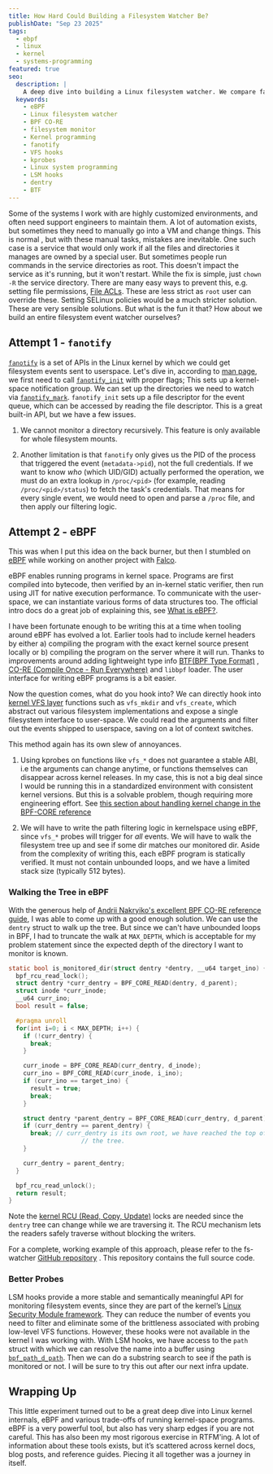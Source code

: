 ```yaml
---
title: How Hard Could Building a Filesystem Watcher Be?
publishDate: "Sep 23 2025"
tags:
  - ebpf
  - linux
  - kernel
  - systems-programming
featured: true
seo:
  description: |
    A deep dive into building a Linux filesystem watcher. We compare fanotify vs. a powerful eBPF solution to solve in-kernel monitoring challenges.
  keywords:
    - eBPF
    - Linux filesystem watcher
    - BPF CO-RE
    - filesystem monitor
    - Kernel programming
    - fanotify
    - VFS hooks
    - kprobes
    - Linux system programming
    - LSM hooks
    - dentry
    - BTF
---
```


Some of the systems I work with are highly customized environments, and often need support engineers to maintain them.
A lot of automation exists, but sometimes they need to manually go into a VM and change things. This is normal
, but with these manual tasks, mistakes are inevitable. One such case is a service that would only work if all the files
and directories it manages are owned by a special user. But sometimes people run commands in the service directories
as root. This doesn't impact the service as it's running, but it won't restart. While the fix is simple, just `chown -R`
the service directory. There are many easy ways to prevent this, e.g. setting file permissions,
[File ACLs](https://linux.die.net/man/1/setfacl). These are less strict as `root`
user can override these. Setting SELinux policies would be a much stricter solution. These are very sensible solutions.
But what is the fun it that? How about we build an entire filesystem event watcher ourselves?

## Attempt 1 - `fanotify`

[`fanotify`](https://www.man7.org/linux/man-pages/man7/fanotify.7.html) is a set of APIs in the Linux kernel by which we
could get filesystem events sent to userspace. Let's dive in, according to [man page](https://www.man7.org/linux/man-pages/man7/fanotify.7.html),
we first need to call [`fanotify_init`](https://www.man7.org/linux/man-pages/man2/fanotify_init.2.html) with proper flags;
This sets up a kernel-space notification group. We can set up the directories we need to watch via
[`fanotify_mark`](https://www.man7.org/linux/man-pages/man2/fanotify_mark.2.html).
`fanotify_init` sets up a file descriptor for the event queue, which can be accessed by reading the file descriptor.
This is a great built-in API, but we have a few issues.

1. We cannot monitor a directory recursively. This feature is only available for whole filesystem
   mounts.

2. Another limitation is that `fanotify` only gives us the PID of the process that triggered the event (`metadata->pid`),
   not the full credentials. If we want to know _who_ (which UID/GID) actually performed the operation, we must do an extra
   lookup in `/proc/<pid>` (for example, reading `/proc/<pid>/status`) to fetch the task's credentials. That
   means for every single event, we would need to open and parse a `/proc` file, and then apply our filtering logic.

## Attempt 2 - eBPF

This was when I put this idea on the back burner, but then I stumbled on [eBPF](https://ebpf.io/what-is-ebpf/)
while working on another project with [Falco](https://falco.org/).

eBPF enables running programs in kernel space. Programs are first compiled into bytecode, then verified by an in-kernel static
verifier, then run using JIT for native execution performance. To communicate with the user-space, we can instantiate various forms of
data structures too. The official intro docs do a great job of explaining this, see [What is eBPF?](https://ebpf.io/what-is-ebpf/).

I have been fortunate enough to be writing this at a time when tooling around eBPF has evolved a lot. Earlier tools had to include
kernel headers by either a) compiling the program with the exact kernel source present locally or b) compiling the program on the
server where it will run. Thanks to improvements around adding lightweight type info [BTF(BPF Type Format)](https://nakryiko.com/posts/bpf-portability-and-co-re/)
, [CO-RE (Compile Once - Run Everywhere)](https://nakryiko.com/posts/bpf-portability-and-co-re/) and `libbpf` loader. The user interface
for writing eBPF programs is a bit easier.

Now the question comes, what do you hook into? We can directly hook into [kernel VFS layer](https://www.kernel.org/doc/html/latest/filesystems/vfs.html)
functions such as `vfs_mkdir` and `vfs_create`, which abstract out various filesystem implementations and expose a single filesystem interface to user-space.
We could read the arguments and filter out the events shipped to userspace, saving on a lot of context switches.

This method again has its own slew of annoyances.

1. Using kprobes on functions like `vfs_*` does not guarantee a stable ABI,
   i.e the arguments can change anytime, or functions themselves can disappear across kernel releases.
   In my case, this is not a big deal since I would be running this in a standardized environment with consistent kernel
   versions. But this is a solvable problem, though requiring more engineering effort.
   See [this section about handling kernel change in the BPF-CORE reference](https://nakryiko.com/posts/bpf-core-reference-guide/#dealing-with-kernel-changes-and-feature-detection)

2. We will have to write the path filtering logic in kernelspace using eBPF,
   since `vfs_*` probes will trigger for _all_ events. We will have to walk the filesystem tree up
   and see if some dir matches our monitored dir. Aside from the complexity of writing this,
   each eBPF program is statically verified. It must not contain unbounded loops, and we have a limited stack size (typically 512 bytes).

### Walking the Tree in eBPF

With the generous help of [Andrii Nakryiko's excellent BPF CO-RE reference guide](https://nakryiko.com/posts/bpf-core-reference-guide/),
I was able to come up with a good enough solution. We can use the `dentry` struct to walk up the tree. But since we can't
have unbounded loops in BPF, I had to truncate the walk at `MAX_DEPTH`,
which is acceptable for my problem statement since the expected depth of the directory I want to monitor is known.

```c
static bool is_monitored_dir(struct dentry *dentry, __u64 target_ino) {
  bpf_rcu_read_lock();
  struct dentry *curr_dentry = BPF_CORE_READ(dentry, d_parent);
  struct inode *curr_inode;
  __u64 curr_ino;
  bool result = false;

  #pragma unroll
  for(int i=0; i < MAX_DEPTH; i++) {
    if (!curr_dentry) {
      break;
    }

    curr_inode = BPF_CORE_READ(curr_dentry, d_inode);
    curr_ino = BPF_CORE_READ(curr_inode, i_ino);
    if (curr_ino == target_ino) {
      result = true;
      break;
    }

    struct dentry *parent_dentry = BPF_CORE_READ(curr_dentry, d_parent);
    if (curr_dentry == parent_dentry) {
      break; // curr_dentry is its own root, we have reached the top of
                    // the tree.
    }

    curr_dentry = parent_dentry;
  }

  bpf_rcu_read_unlock();
  return result;
}
```

Note the [kernel RCU (Read, Copy, Update)](https://www.kernel.org/doc/html/latest/RCU/whatisRCU.html) locks are needed since the `dentry` tree
can change while we are traversing it. The RCU mechanism lets the readers safely traverse without blocking the writers.

For a complete, working example of this approach, please refer to the fs-watcher [GitHub repository](https://github.com/amandeepsp/fs-watcher)
. This repository contains the full source code.

### Better Probes

LSM hooks provide a more stable and semantically meaningful API for monitoring filesystem events, since they are part of the kernel’s
[Linux Security Module framework](https://www.kernel.org/doc/html/latest/security/lsm.html).
They can reduce the number of events you need to filter and eliminate some of the brittleness associated with probing low-level VFS functions.
However, these hooks were not available in the kernel I was working with. With LSM hooks, we have access to the `path` struct with which we can resolve
the name into a buffer using [`bpf_path_d_path`](https://docs.ebpf.io/linux/kfuncs/bpf_path_d_path/). Then we can do a substring search to see if the
path is monitored or not. I will be sure to try this out after our next infra update.

## Wrapping Up

This little experiment turned out to be a great deep dive into Linux kernel internals, eBPF and various trade-offs of running kernel-space programs.
eBPF is a very powerful tool, but also has very sharp edges if you are not careful. This has also been my most rigorous exercise in RTFM'ing.
A lot of information about these tools exists, but it’s scattered across kernel docs, blog posts, and reference guides. Piecing it all together was
a journey in itself.
